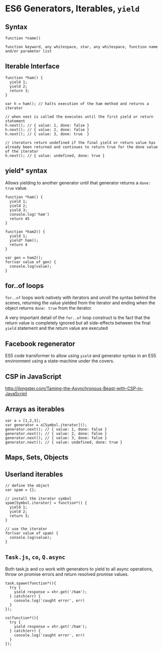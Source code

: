 # ES6 Generators, Iterables, `yield`

## Syntax

```
function *name()

function keyword, any whitespace, star, any whitespace, function name and/or parameter list
```

## Iterable Interface

```
function *ham() {
  yield 1;
  yield 2;
  return 3;
}

var h = ham(); // halts execution of the ham method and returns a iterator

// when next is called the executes until the first yield or return statement
h.next(); // { value: 1, done: false }
h.next(); // { value: 2, done: false }
h.next(); // { value: 3, done: true  }

// iterators return undefined if the final yield or return value has already been returned and continues to return true for the done value of the iterator
h.next(); // { value: undefined, done: true }
```

## yield* syntax

Allows yielding to another generator until that generator returns a `done: true` value.

```
function *ham() {
  yield 1;
  yield 2;
  yield 3;
  console.log('ham')
  return 45
}

function *ham2() {
  yield 1;
  yield* ham();
  return 4
}

var gen = ham2();
for(var value of gen) {
  console.log(value);
}
```

## for..of loops

`for..of` loops work natively with iterators and unroll the syntax behind the scenes, returning the value yielded from the iterator and ending when the object returns `done: true` from the iterator.

A very important detail of the `for..of` loop construct is the fact that the return value is completely ignored but all side-effects between the final `yield` statement and the return value are executed

## Facebook regenerator

ES5 code transformer to allow using `yield` and generator syntax in an ES5 environment using a state-machine under the covers.

## CSP in JavaScript

http://jlongster.com/Taming-the-Asynchronous-Beast-with-CSP-in-JavaScript

## Arrays as iterables

```
var a = [1,2,3];
var generator = a[Symbol.iterator]();
generator.next(); // { value: 1, done: false }
generator.next(); // { value: 2, done: false }
generator.next(); // { value: 3, done: false }
generator.next(); // { value: undefined, done: true }
```

## Maps, Sets, Objects

## Userland iterables

```
// define the object
var spam = {};

// install the iterator symbol
spam[Symbol.iterator] = function*() {
  yield 1;
  yield 2;
  return 3;
}

// use the iterator
for(var value of spam) {
  console.log(value);
}
```

## `Task.js`, `co`, `Q.async`

Both task.js and co work with generators to yield to all async operations, throw on promise errors and return resolved promise values.

```
task.spawn(function*(){
  try {
    yield response = xhr.get('/ham');
  } catch(err) {
    console.log('caught error', err)
  }
});

co(function*(){
  try {
    yield response = xhr.get('/ham');
  } catch(err) {
    console.log('caught error', err)
  }
});
```

